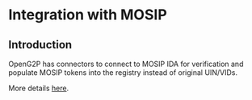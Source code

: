 # Integration with MOSIP

## Introduction

OpenG2P has connectors to connect to MOSIP IDA for verification and populate MOSIP tokens into the registry instead of original UIN/VIDs.

More details [here](https://docs.mosip.io/1.2.0/integrations/mosip-token-seeder/openg2p-registry-mts-connector).
